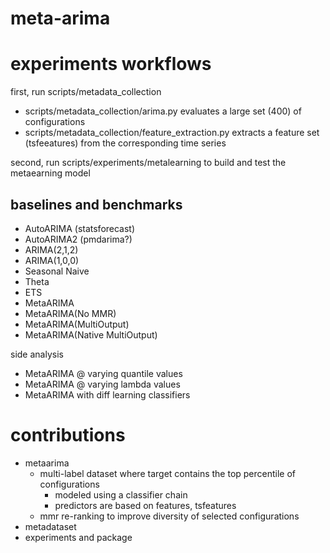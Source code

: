 # meta-arima

# experiments workflows

first, run scripts/metadata_collection

- scripts/metadata_collection/arima.py evaluates a large set (400) of configurations
- scripts/metadata_collection/feature_extraction.py extracts a feature set (tsfeeatures) from the corresponding time series

second, run scripts/experiments/metalearning to build and test the metaearning model

## baselines and benchmarks

- AutoARIMA (statsforecast)
- AutoARIMA2 (pmdarima?)
- ARIMA(2,1,2) 
- ARIMA(1,0,0)
- Seasonal Naive
- Theta
- ETS
- MetaARIMA
- MetaARIMA(No MMR)
- MetaARIMA(MultiOutput)
- MetaARIMA(Native MultiOutput)

side analysis
- MetaARIMA @ varying quantile values
- MetaARIMA @ varying lambda values
- MetaARIMA with diff learning classifiers


# contributions

- metaarima
  - multi-label dataset where target contains the top percentile of configurations
    - modeled using a classifier chain
    - predictors are based on features, tsfeatures
  - mmr re-ranking to improve diversity of selected configurations
- metadataset
- experiments and package


